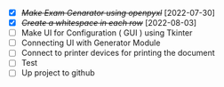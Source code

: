 * [X] ~~*Make Exam Genarator using openpyxl*~~ [2022-07-30]
* [X] ~~*Create a whitespace in each row*~~ [2022-08-03]
* [ ] Make UI for Configuration ( GUI ) using Tkinter
* [ ] Connecting UI with Generator Module
* [ ] Connect to printer devices for printing the document
* [ ] Test
* [ ] Up project to github
